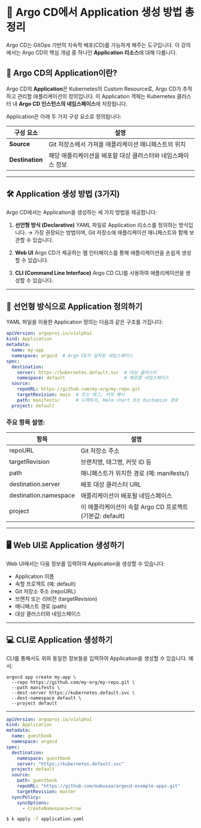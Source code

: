 
# **🎯 Argo CD에서 Application 생성 방법 총정리**

  

Argo CD는 GitOps 기반의 지속적 배포(CD)를 가능하게 해주는 도구입니다. 이 강의에서는 Argo CD의 핵심 개념 중 하나인 **Application 리소스**에 대해 다룹니다.

## **📌 Argo CD의 Application이란?**

Argo CD의 **Application**은 Kubernetes의 Custom Resource로, Argo CD가 추적하고 관리할 애플리케이션의 정의입니다. 이 Application 객체는 Kubernetes 클러스터 내 **Argo CD 인스턴스의 네임스페이스**에 저장됩니다.

Application은 아래 두 가지 구성 요소로 정의됩니다:

|**구성 요소**|**설명**|
|---|---|
|**Source**|Git 저장소에서 가져올 애플리케이션 매니페스트의 위치|
|**Destination**|해당 애플리케이션을 배포할 대상 클러스터와 네임스페이스 정보|

---

## **🛠️ Application 생성 방법 (3가지)**

Argo CD에서는 Application을 생성하는 세 가지 방법을 제공합니다:

1. **선언형 방식 (Declarative)**
    YAML 파일로 Application 리소스를 정의하는 방식입니다.
    → 가장 권장되는 방법이며, Git 저장소에 애플리케이션 매니페스트와 함께 보관할 수 있습니다.
    
2. **Web UI**
    Argo CD가 제공하는 웹 인터페이스를 통해 애플리케이션을 손쉽게 생성할 수 있습니다.

3. **CLI (Command Line Interface)**
    Argo CD CLI를 사용하여 애플리케이션을 생성할 수 있습니다.

---

## **🧾 선언형 방식으로 Application 정의하기**

YAML 파일을 이용한 Application 정의는 다음과 같은 구조를 가집니다:

```yaml
apiVersion: argoproj.io/v1alpha1
kind: Application
metadata:
  name: my-app
  namespace: argocd  # Argo CD가 설치된 네임스페이스
spec:
  destination:
    server: https://kubernetes.default.svc  # 대상 클러스터
    namespace: default                      # 배포할 네임스페이스
  source:
    repoURL: https://github.com/my-org/my-repo.git
    targetRevision: main  # 또는 태그, 커밋 해시
    path: manifests/      # 디렉토리, Helm chart 또는 Kustomize 경로
  project: default
```

### **주요 항목 설명:**

|**항목**|**설명**|
|---|---|
|repoURL|Git 저장소 주소|
|targetRevision|브랜치명, 태그명, 커밋 ID 등|
|path|매니페스트가 위치한 경로 (예: manifests/)|
|destination.server|배포 대상 클러스터 URL|
|destination.namespace|애플리케이션이 배포될 네임스페이스|
|project|이 애플리케이션이 속할 Argo CD 프로젝트 (기본값: default)|

---

## **🖥️ Web UI로 Application 생성하기**

  

Web UI에서는 다음 정보를 입력하여 Application을 생성할 수 있습니다:
- Application 이름
- 속할 프로젝트 (예: default)
- Git 저장소 주소 (repoURL)
- 브랜치 또는 리비전 (targetRevision)
- 매니페스트 경로 (path)
- 대상 클러스터와 네임스페이스

---

## **💻 CLI로 Application 생성하기**


CLI를 통해서도 위와 동일한 정보들을 입력하여 Application을 생성할 수 있습니다. 예시:

```
argocd app create my-app \
  --repo https://github.com/my-org/my-repo.git \
  --path manifests \
  --dest-server https://kubernetes.default.svc \
  --dest-namespace default \
  --project default
```


---

```yaml
apiVersion: argoproj.io/v1alpha1
kind: Application
metadata: 
  name: guestbook
  namespace: argocd
spec: 
  destination: 
    namespace: guestbook
    server: "https://kubernetes.default.svc"
  project: default
  source: 
    path: guestbook
    repoURL: "https://github.com/mabusaa/argocd-example-apps.git"
    targetRevision: master
  syncPolicy:
    syncOptions:
      - CreateNamespace=true
```

```sh
$ k apply -f application.yaml
```

